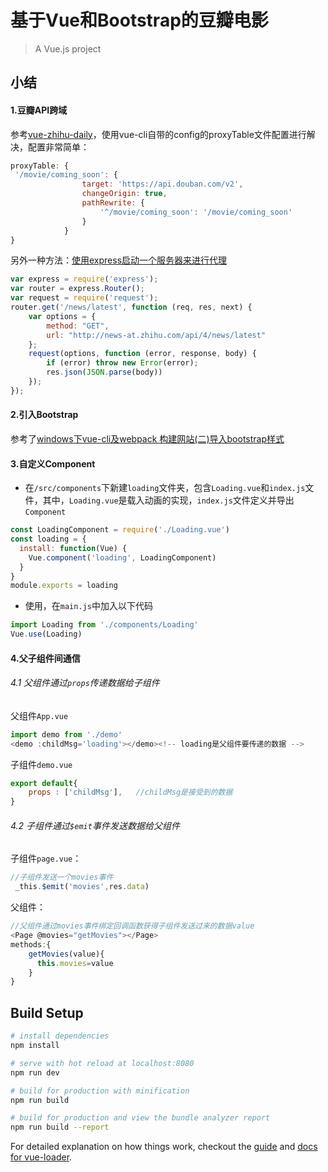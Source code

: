# 基于Vue和Bootstrap的豆瓣电影

> A Vue.js project

## 小结

#### 1.豆瓣API跨域

参考[vue-zhihu-daily](https://github.com/cccyb/vue-zhihu-daily)，使用vue-cli自带的config的proxyTable文件配置进行解决，配置非常简单：

```javascript
proxyTable: {
 '/movie/coming_soon': {
                target: 'https://api.douban.com/v2',
                changeOrigin: true,
                pathRewrite: {
                    '^/movie/coming_soon': '/movie/coming_soon'
                }
            }
}
```

另外一种方法：[使用express启动一个服务器来进行代理](https://github.com/pomelo-chuan/Zhihu-Daily-Vue.js/blob/master/src/node-file.js)

```javascript
var express = require('express');
var router = express.Router();
var request = require('request');
router.get('/news/latest', function (req, res, next) {
    var options = {
        method: "GET",
        url: "http://news-at.zhihu.com/api/4/news/latest"
    };
    request(options, function (error, response, body) {
        if (error) throw new Error(error);
        res.json(JSON.parse(body))
    });
});
```

#### 2.引入Bootstrap

参考了[windows下vue-cli及webpack 构建网站(二)导入bootstrap样式](http://blog.csdn.net/ansu2009/article/details/53305134)

#### 3.自定义Component

- 在`/src/components`下新建`loading`文件夹，包含`Loading.vue`和`index.js`文件，其中，`Loading.vue`是载入动画的实现，`index.js`文件定义并导出`Component`

```javascript
const LoadingComponent = require('./Loading.vue')
const loading = {
  install: function(Vue) {
    Vue.component('loading', LoadingComponent)
  }
}
module.exports = loading
```

- 使用，在`main.js`中加入以下代码

```javascript
import Loading from './components/Loading'
Vue.use(Loading)
```

#### 4.父子组件间通信

######  4.1 父组件通过`props`传递数据给子组件

父组件`App.vue`

```javascript
import demo from './demo'
<demo :childMsg='loading'></demo><!-- loading是父组件要传递的数据 -->
```
子组件`demo.vue`

```javascript
export default{
    props : ['childMsg'],   //childMsg是接受到的数据
}
```
###### 4.2 子组件通过`$emit`事件发送数据给父组件

子组件`page.vue`：
```js
//子组件发送一个movies事件
 _this.$emit('movies',res.data)
```

父组件：
```js
//父组件通过movies事件绑定回调函数获得子组件发送过来的数据value
<Page @movies="getMovies"></Page>
methods:{
    getMovies(value){
      this.movies=value
    }
}
```

## Build Setup

``` bash
# install dependencies
npm install

# serve with hot reload at localhost:8080
npm run dev

# build for production with minification
npm run build

# build for production and view the bundle analyzer report
npm run build --report
```

For detailed explanation on how things work, checkout the [guide](http://vuejs-templates.github.io/webpack/) and [docs for vue-loader](http://vuejs.github.io/vue-loader).
